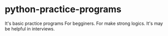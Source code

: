 # python-practice-programs
It's basic practice programs For begginers. For make strong logics.
It's may be helpful in interviews.
